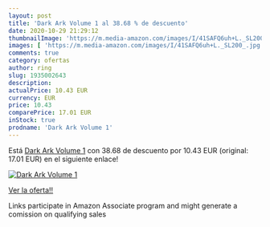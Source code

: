 ```yaml
---
layout: post
title: 'Dark Ark Volume 1 al 38.68 % de descuento'
date: 2020-10-29 21:29:12
thumbnailImage: 'https://m.media-amazon.com/images/I/41SAFQ6uh+L._SL200_.jpg'
images: [ 'https://m.media-amazon.com/images/I/41SAFQ6uh+L._SL200_.jpg' ]
comments: true
category: ofertas
author: ring
slug: 1935002643
description:
actualPrice: 10.43 EUR
currency: EUR
price: 10.43
comparePrice: 17.01 EUR
inStock: true
prodname: 'Dark Ark Volume 1'
---
```


Está [Dark Ark Volume 1](https://www.amazon.es/dp/1935002643/?tag=tolees-21) con 38.68 de descuento por 10.43 EUR (original: 17.01 EUR) en el siguiente enlace!

[![Dark Ark Volume 1](https://m.media-amazon.com/images/I/41SAFQ6uh+L._SL200_.jpg)](https://www.amazon.es/dp/1935002643/?tag=tolees-21)

[Ver la oferta!!](https://www.amazon.es/dp/1935002643/?tag=tolees-21)

Links participate in Amazon Associate program and might generate a comission on qualifying sales


